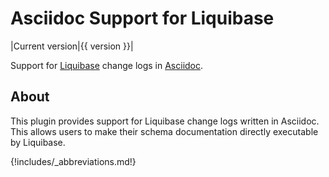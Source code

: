 # Asciidoc Support for Liquibase

|Current version|{{ version }}|

Support for [Liquibase](https://www.liquibase.org/) change logs in [Asciidoc](https://asciidoc.org/).

## About

This plugin provides support for Liquibase change logs written in Asciidoc.
This allows users to make their schema documentation directly executable by Liquibase.

{!includes/_abbreviations.md!}
